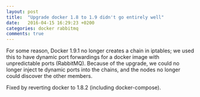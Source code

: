 ```yaml
---
layout: post
title:  "Upgrade docker 1.8 to 1.9 didn't go entirely well"
date:   2016-04-15 16:29:23 +0200
categories: docker rabbitmq
comments: true
---
```


For some reason, Docker 1.9.1 no longer creates a chain in iptables; we 
used this to have dynamic port forwardings for a docker image with 
unpredictable ports (RabbitMQ). Because of the upgrade, we could no 
longer inject te dynamic ports into the chains, and the nodes no longer 
could discover the other members. 

Fixed by reverting docker to 1.8.2 (including docker-compose). 

